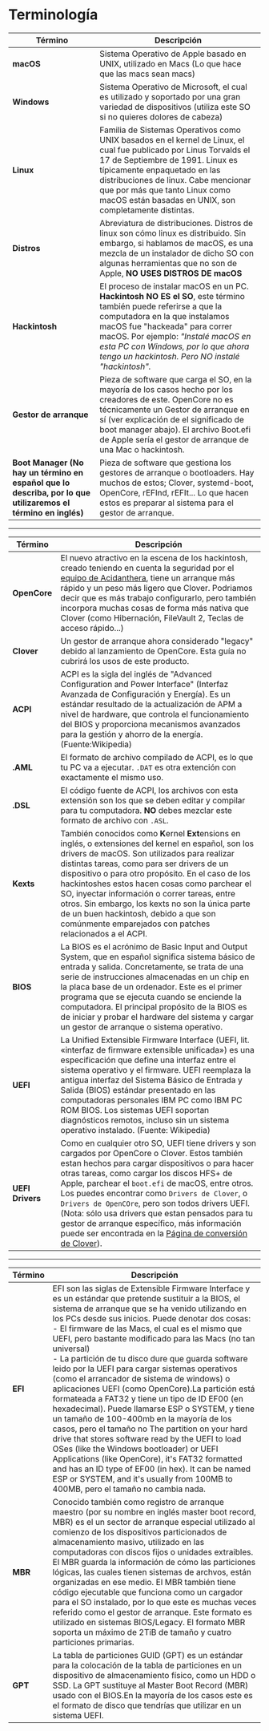 # Terminología

Término | Descripción
--- | ---
**macOS**        | Sistema Operativo de Apple basado en UNIX, utilizado en Macs (Lo que hace que las macs sean macs)  
**Windows**      | Sistema Operativo de Microsoft, el cual es utilizado y soportado por una gran variedad de dispositivos (utiliza este SO si no quieres dolores de cabeza) 
**Linux**        | Familia de Sistemas Operativos como UNIX basados en el kernel de Linux, el cual fue publicado por Linus Torvalds el 17 de Septiembre de 1991. Linux es típicamente enpaquetado en las distribuciones de linux. Cabe mencionar que por más que tanto Linux como macOS están basadas en UNIX, son completamente distintas.
**Distros**      | Abreviatura de distribuciones. Distros de linux son cómo linux es distribuido. Sin embargo, si hablamos de macOS, es una mezcla de un instalador de dicho SO con algunas herramientas que no son de Apple, **NO USES DISTROS DE macOS**
**Hackintosh**   | El proceso de instalar macOS en un PC. **Hackintosh NO ES el SO**, este término también puede referirse a que la computadora en la que instalamos macOS fue "hackeada" para correr macOS. Por ejemplo: *"Instalé macOS en esta PC con Windows, por lo que ahora tengo un hackintosh. Pero NO instalé "hackintosh".* 
**Gestor de arranque**   | Pieza de software que carga el SO, en la mayoría de los casos hecho por los creadores de este. OpenCore no es técnicamente un Gestor de arranque en sí (ver explicación de el significado de boot manager abajo). El archivo Boot.efi de Apple sería el gestor de arranque de una Mac o hackintosh.
**Boot Manager (No hay un término en español que lo describa, por lo que utilizaremos el término en inglés)** | Pieza de software que gestiona los gestores de arranque o bootloaders. Hay muchos de estos; Clover, systemd-boot, OpenCore, rEFInd, rEFIt... Lo que hacen estos es preparar al sistema para el gestor de arranque.
---
Término | Descripción
--- | ---
**OpenCore**   | El nuevo atractivo en la escena de los hackintosh, creado teniendo en cuenta la seguridad por el [equipo de Acidanthera](https://github.com/acidanthera), tiene un arranque más rápido y un peso más ligero que Clover. Podriamos decir que es más trabajo configurarlo, pero también incorpora muchas cosas de forma más nativa que Clover (como Hibernación, FileVault 2, Teclas de acceso rápido...)
**Clover**  | Un gestor de arranque ahora considerado "legacy" debido al lanzamiento de OpenCore. Esta guía no cubrirá los usos de este producto. 
**ACPI**  | ACPI es la sigla del inglés de "Advanced Configuration and Power Interface" (Interfaz Avanzada de Configuración y Energía). Es un estándar resultado de la actualización de APM a nivel de hardware, que controla el funcionamiento del BIOS y proporciona mecanismos avanzados para la gestión y ahorro de la energía. (Fuente:Wikipedia)
**.AML** | El formato de archivo compilado de ACPI, es lo que tu PC va a ejecutar. `.DAT` es otra extención con exactamente el mismo uso. 
**.DSL** | El código fuente de ACPI, los archivos con esta extensión son los que se deben editar y compilar para tu computadora. **NO** debes mezclar este formato de archivo con `.ASL`.
**Kexts**   | También conocidos como **K**ernel **Ext**ensions en inglés, o extensiones del kernel en español, son los drivers de macOS. Son utilizados para realizar distintas tareas, como para ser drivers de un dispositivo o para otro propósito. En el caso de los hackintoshes estos hacen cosas como parchear el SO, inyectar información o correr tareas, entre otros. Sin embargo, los kexts no son la única parte de un buen hackintosh, debido a que son comúnmente emparejados con patches relacionados a el ACPI.
**BIOS**  | La BIOS es el acrónimo de Basic Input and Output System, que en español significa sistema básico de entrada y salida. Concretamente, se trata de una serie de instrucciones almacenadas en un chip en la placa base de un ordenador. Este es el primer programa que se ejecuta cuando se enciende la computadora. El principal propósito de la BIOS es de iniciar y probar el hardware del sistema y cargar un gestor de arranque o sistema operativo.
**UEFI**  | La Unified Extensible Firmware Interface (UEFI, lit. «interfaz de firmware extensible unificada») es una especificación que define una interfaz entre el sistema operativo y el firmware. UEFI reemplaza la antigua interfaz del Sistema Básico de Entrada y Salida (BIOS) estándar presentado en las computadoras personales IBM PC como IBM PC ROM BIOS. Los sistemas UEFI soportan diagnósticos remotos, incluso sin un sistema operativo instalado. (Fuente: Wikipedia)
**UEFI Drivers** | Como en cualquier otro SO, UEFI tiene drivers y son cargados por OpenCore o Clover. Estos también estan hechos para cargar dispositivos o para hacer otras tareas, como cargar los discos HFS+ de Apple, parchear el `boot.efi` de macOS, entre otros. Los puedes encontrar como `Drivers de Clover`, o  `Drivers de OpenCOre`, pero son todos drivers UEFI. (Nota: sólo usa drivers que estan pensados para tu gestor de arranque específico, más información puede ser encontrada en la [Página de conversión de Clover](https://github.com/dortania/OpenCore-Install-Guide/tree/master/clover-conversion)).
---
Término | Descripción
--- | ---
**EFI**   | EFI son las siglas de Extensible Firmware Interface y es un estándar que pretende sustituir a la BIOS, el sistema de arranque que se ha venido utilizando en los PCs desde sus inicios. Puede denotar dos cosas: <br/>- El firmware de las Macs, el cual es el mismo que UEFI, pero bastante modificado para las Macs (no tan universal) <br/>- La partición de tu disco dure que guarda software leido por la UEFI para cargar sistemas operativos (como el arrancador de sistema de windows) o aplicaciones UEFI (como OpenCore).La partición está formateada a FAT32 y tiene un tipo de ID EF00 (en hexadecimal). Puede llamarse ESP o SYSTEM, y tiene un tamaño de 100-400mb en la mayoría de los casos, pero el tamaño no The partition on your hard drive that stores software read by the UEFI to load OSes (like the Windows bootloader) or UEFI Applications (like OpenCore), it's FAT32 formatted and has an ID type of EF00 (in hex). It can be named ESP or SYSTEM, and it's usually from 100MB to 400MB, pero el tamaño no cambia nada. 
**MBR**   | Conocido también como registro de arranque maestro (por su nombre en inglés master boot record, MBR) es el un sector de arranque especial utilizado al comienzo de los dispositivos particionados de almacenamiento masivo, utilizado en las computadoras con discos fijos o unidades extraibles. El MBR guarda la información de cómo las particiones lógicas, las cuales tienen sistemas de archvos, están organizadas en ese medio. El MBR también tiene código ejecutable que funciona como un cargador para el SO instalado, por lo que este es muchas veces referido como el gestor de arranque. Este formato es utilizado en sistemas BIOS/Legacy. El formato MBR soporta un máximo de 2TiB de tamaño y cuatro particiones primarias. 
**GPT**   | La tabla de particiones GUID (GPT) es un estándar para la colocación de la tabla de particiones en un dispositivo de almacenamiento físico, como un HDD o SSD. La GPT sustituye al Master Boot Record (MBR) usado con el BIOS.En la mayoría de los casos este es el formato de disco que tendrías que utilizar en un sistema UEFI.